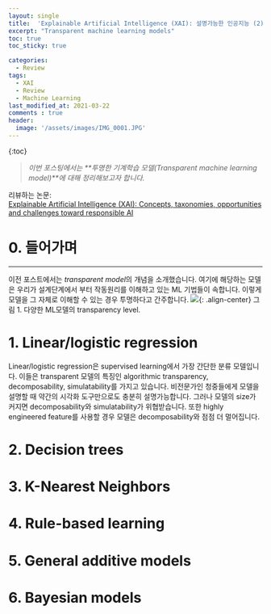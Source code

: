 ```yaml
---
layout: single
title:  'Explainable Artificial Intelligence (XAI): 설명가능한 인공지능 (2)'
excerpt: "Transparent machine learning models"
toc: true
toc_sticky: true

categories:
  - Review
tags:
  - XAI
  - Review
  - Machine Learning
last_modified_at: 2021-03-22
comments : true
header:
  image: '/assets/images/IMG_0001.JPG'
---
```

{:toc}


> _이번 포스팅에서는 **투명한 기계학습 모델(Transparent machine learning model)**에 대해 정리해보고자 합니다._

리뷰하는 논문:  
[Explainable Artificial Intelligence (XAI): Concepts, taxonomies, opportunities and challenges toward responsible AI](https://www.sciencedirect.com/science/article/pii/S1566253519308103)

# 0. 들어가며
-------
이전 포스트에서는 *transparent model*의 개념을 소개했습니다. 여기에 해당하는 모델은 우리가 설계단계에서 부터 작동원리를 이해하고 있는 ML 기법들이 속합니다. 이렇게 모델을 그 자체로 이해할 수 있는 경우 투명하다고 간주합니다.
![](https://ars.els-cdn.com/content/image/1-s2.0-S1566253519308103-gr5.jpg){: .align-center}
그림 1. 다양한 ML모델의 transparency level.

# 1. Linear/logistic regression
Linear/logistic regression은 supervised learning에서 가장 간단한 분류 모델입니다. 이들은 transparent 모델의 특징인 algorithmic transparency, decomposability, simulatability를 가지고 있습니다.
비전문가인 청중들에게 모델을 설명할 때 약간의 시각화 도구만으로도 충분히 설명가능합니다. 그러나 모델의 size가 커지면 decomposability와 simulatability가 위협받습니다.
또한 highly engineered feature를 사용할 경우 모델은 decomposability와 점점 더 멀어집니다. 
# 2. Decision trees
# 3. K-Nearest Neighbors
# 4. Rule-based learning
# 5. General additive models
# 6. Bayesian models
